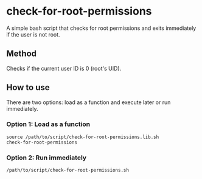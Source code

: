 # check-for-root-permissions
A simple bash script that checks for root permissions and exits immediately if the user is not root.

## Method

Checks if the current user ID is 0 (root's UID).

## How to use

There are two options: load as a function and execute later or run immediately.

### Option 1: Load as a function

```
source /path/to/script/check-for-root-permissions.lib.sh
check-for-root-permissions
```

### Option 2: Run immediately

```
/path/to/script/check-for-root-permissions.sh
```

